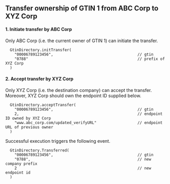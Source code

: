 ## Transfer ownership of GTIN 1 from ABC Corp to XYZ Corp

#### 1. Initiate transfer by ABC Corp

Only ABC Corp (i.e. the current owner of GTIN 1) can initiate the transfer.

```
  GtinDirectory.initTransfer(
    "00006789123456",                                     // gtin
    "0788"                                                // prefix of XYZ Corp
  )
```

#### 2. Accept transfer by XYZ Corp

Only XYZ Corp (i.e. the destination company) can accept the transfer. Moreover, XYZ Corp should own the endpoint ID supplied below.

```
  GtinDirectory.acceptTransfer(
    "00006789123456",                                     // gtin
    2,                                                    // endpoint ID owned by XYZ Corp
    "www.abc_corp.com/updated_verifyURL"                  // endpoint URL of previous owner
  )
```

Successful execution triggers the following event.

```
  GtinDirectory.Transferred(
    "00006789123456",                                     // gtin
    "0788",                                               // new company prefix
    2                                                     // new endpoint id
  )
```
